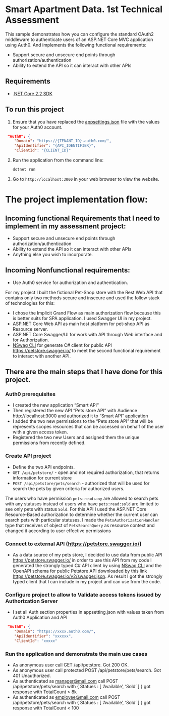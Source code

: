 # Smart Apartment Data. 1st Technical Assessment

This sample demonstrates how you can configure the standard OAuth2 middleware to authenticate users of an ASP.NET Core MVC application using Auth0.
And implements the following functional requirements:
 - Support secure and unsecure end points through authorization/authentication 
 - Ability to extend the API so it can interact with other APIs  

## Requirements

* .[NET Core 2.2 SDK](https://www.microsoft.com/net/download/core)
## To run this project
1. Ensure that you have replaced the [appsettings.json](appsettings.json) file with the values for your Auth0 account.
```JSON
 "Auth0": {
    "Domain": "https://{TENANT_ID}.auth0.com/",
    "ApiIdentifier": "{API_IDENTIFIER}",
    "ClientId": "{CLIENT_ID}"
```


2. Run the application from the command line:

    ```bash
    dotnet run
    ```

3. Go to `http://localhost:3000` in your web browser to view the website.


# The project implementation flow:

## Incoming functional Requirements that I need to implement in my assessment project:
 - Support secure and unsecure end points through authorization/authentication 
 - Ability to extend the API so it can interact with other APIs  
 - Anything else you wish to incorporate. 

## Incoming  Nonfunctional requirements:
- Use Auth0 service for authorization and authentication. 

For my project I built the  fictional Pet-Shop store with the Rest Web API that contains only two methods secure and insecure  and used  the follow stack of technologies for this:
- I chose the Implicit Grand Flow as main authorization flow because this is better suits for SPA application. I used Swagger UI in my project. 
- ASP.NET Core Web API as main host platform for pet-shop API as Resource server. 
- ASP.NET Core Swagger/UI for work with API through Web interface and for Authorization.
- [NSwag CLI](https://github.com/RicoSuter/NSwag/wiki/CommandLine) for generate C# client for public API https://petstore.swagger.io/ to meet the second functional requirement to interact with another API.

## There are the main steps that I have done for this project. 

### Auth0 prerequisites
- I created the new application “Smart API“
- Then registered the new API “Pets store API” with Audience http://localhost:3000 and authorized it to “Smart API” application
- I added the two new permissions to the “Pets store API” that will be represents scopes resources that can be accessed on behalf of the user with a given access token.
- Registered the two new Users and assigned them the unique permissions from recently defined.

### Create API project
-  Define the two API endpoints. 
- `GET /api/petstore/` - open and not required authorization, that returns information for current store  
- `POST /api/petstore/pets/search` - authorized that will be used for search the pets by given criteria for authorized users. 

The users who have permission `pets:read:any` are allowed to search pets with any statuses instead of users who have `pets:read:sold` are limited to see only pets with status `Sold`.  For this API I used the ASP.NET Core Resource-Based authorization to determine whether the current user can search pets with particular statuses. I made the  `PetsAuthorizationHandler`  type that receives of object of `PetsSearchQuery`  as resource context and changed it according to user effective permissions

###  Connect to external API (https://petstore.swagger.io/)
- As a data source of  my pets store, I decided to use data from public API  https://petstore.swagger.io/ in order to use this API  from my code I generated the strongly typed C# API client  by using [NSwag CLI](https://github.com/RicoSuter/NSwag/wiki/CommandLine) and  the OpenAPI schema for public Petstore API downloaded by this link https://petstore.swagger.io/v2/swagger.json. As result I got the strongly typed client that I can include in my project and can use from the code.

### Configure project to allow to Validate access tokens issued by Authorization Server 
- I set all  Auth section  properties in  appsetting.json with values taken from Auth0  Application and API
```JSON
 "Auth0": {
    "Domain": "https://xxxx.auth0.com/",
    "ApiIdentifier": "xxxxxx",
    "ClientId": "xxxxx"
```

### Run the application and demonstrate the main use cases
- As anonymous user call GET /api/petstore.  Got 200 OK.
- As anonymous user call protected POST /api/petstore/pets/search. Got 401 Unauthorized.
- As authenticated as manager@mail.com call  POST /api/petstore/pets/search with { Statues : [ ‘Available’, ‘Sold’ ] } got response with TotalCount > 8k
- As authenticated as employee@mail.com call POST /api/petstore/pets/search with { Statues : [ ‘Available’, ‘Sold’ ] } got response with TotalCount < 100

